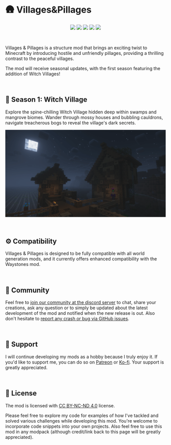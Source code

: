<h1>🛖 Villages&Pillages</h1>

<p style="text-align: center;">
	<a style="text-decoration: none;" href="https://ko-fi.com/faboslav">
		<img src="https://img.shields.io/static/v1?label=&amp;message=Ko-fi&amp;color=ff5f5f&amp;labelColor=111214&amp;logoColor=white&amp;style=for-the-badge&amp;logo=ko-fi" height="28" />
	</a>
	<a style="text-decoration: none;" href="https://www.patreon.com/Faboslav">
		<img src="https://img.shields.io/endpoint.svg?url=https://shieldsio-patreon.vercel.app/api/?username=Faboslav&amp;type=patrons?color=c9d1d9&amp;label=&amp;labelColor=111214&amp;logoColor=white&amp;style=for-the-badge" height="28" />
	</a>
	<a style="text-decoration: none;" href="https://discord.gg/QGwFvvMQCn">
		<img src="https://img.shields.io/discord/924964658169913404?color=5865F2&amp;label=&amp;labelColor=111214&amp;logoColor=white&amp;style=for-the-badge&amp;logo=discord" height="28" />
	</a>
	<a style="text-decoration: none;" href="https://modrinth.com/mod/fabric-api">
		<img src="https://img.shields.io/static/v1?label=&amp;message=Requires Fabric API&amp;color=c9d1d9&amp;labelColor=111214&amp;logoColor=white&amp;style=for-the-badge&amp;logo=curseforge" height="28" />
	</a>
	<a style="text-decoration: none;" href="https://modrinth.com/mod/yungs-api">
		<img src="https://img.shields.io/static/v1?label=&amp;message=Requires YUNGs APIs&amp;color=c9d1d9&amp;labelColor=111214&amp;logoColor=white&amp;style=for-the-badge&amp;logo=curseforge" height="28" />
	</a>
</p>

<br>

<p>Villages & Pillages is a structure mod that brings an exciting twist to Minecraft by introducing hostile and unfriendly pillages, providing a thrilling contrast to the peaceful villages.</p>

<p>The mod will receive seasonal updates, with the first season featuring the addition of Witch Villages!</p>

<br>

<h2>🧹 Season 1: Witch Village</h2>

Explore the spine-chilling Witch Village hidden deep within swamps and mangrove biomes. Wander through mossy houses and bubbling cauldrons, navigate treacherous bogs to reveal the village's dark secrets.

<p>
	<img src="https://raw.githubusercontent.com/Faboslav/villages-and-pillages/master/.github/assets/images/witch_village.png" width="876" />
</p>

<br>

<h2>⚙️ Compatibility</h2>

<p>Villages & Pillages is designed to be fully compatible with all world generation mods, and it currently offers enhanced compatibility with the Waystones mod.</p>

<br>

<h2>💬 Community</h2>

<p>Feel free to <a href="https://discord.gg/QGwFvvMQCn">join our community at the discord server</a> to chat, share your creations, ask any question or to simply be updated about the latest development of the mod and notified when the new release is out. Also don't hesitate to <a href="https://github.com/Faboslav/villages-and-pillages/issues">report any crash or bug via GitHub issues</a>.</p>

<br>

<h2>👋 Support</h2>

<p>I will continue developing my mods as a hobby because I truly enjoy it. If you'd like to support me, you can do so on <a href="https://www.patreon.com/Faboslav">Patreon</a> or <a href="https://ko-fi.com/faboslav">Ko-fi</a>. Your support is greatly appreciated.</p>

<br>

<h2>📜 License</h2>

<p>
	The mod is licensed with <a href="https://raw.githubusercontent.com/Faboslav/villages-and-pillages/master/LICENSE.txt">CC BY-NC-ND 4.0</a> license.
</p>
<p>
	Please feel free to explore my code for examples of how I've tackled and solved various challenges while developing this mod. You're welcome to incorporate code snippets into your own projects. Also feel free to use this mod in any modpack (although credit/link back to this page will be greatly appreciated).
</p>